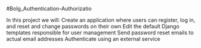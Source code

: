 #Bolg_Authentication-Authorizatio

In this project we will:
Create an application where users can register, log in, and reset and change
passwords on their own
Edit the default Django templates responsible for user management
Send password reset emails to actual email addresses
Authenticate using an external service
